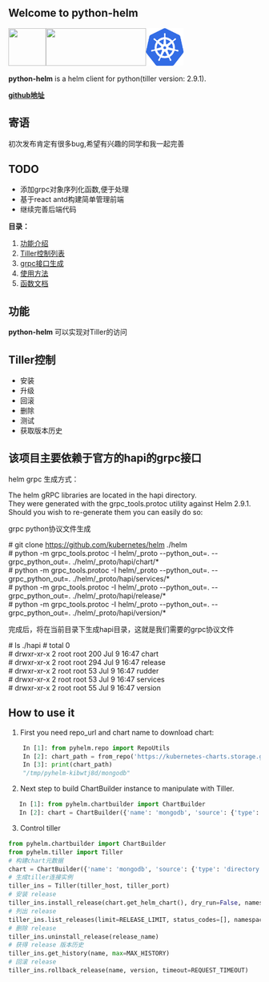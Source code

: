 **Welcome to python-helm**
---

<img width="75" height="75" src="https://helm.sh/assets/images/helm-logo.svg"/><img width="200" height="75" src="https://www.python.org/static/community_logos/python-logo.png"/><img width="75" height="75" src="https://github.com/kubernetes/kubernetes/raw/master/logo/logo.png"/>

**python-helm** is a helm client for python(tiller version: 2.9.1).   

**[github地址](https://github.com/yxxhero/python-helm)**

**寄语**  
--
初次发布肯定有很多bug,希望有兴趣的同学和我一起完善  

**TODO**  
--  
- 添加grpc对象序列化函数,便于处理
- 基于react antd构建简单管理前端  
- 继续完善后端代码  

**目录：**
   1. [功能介绍](#功能)
   2. [Tiller控制列表](#tiller控制)  
   3. [grpc接口生成](#该项目主要依赖于官方的hapi的grpc接口)   
   4. [使用方法](#how-to-use-it)  
   5. [函数文档](https://github.com/yxxhero/python-helm/tree/master/doc)
## 功能 ##

**python-helm** 可以实现对Tiller的访问

**Tiller控制**  
--
- 安装  
- 升级  
- 回滚  
- 删除  
- 测试 
- 获取版本历史 

**该项目主要依赖于官方的hapi的grpc接口** 
--
helm grpc 生成方式：  

The helm gRPC libraries are located in the hapi directory.  
They were generated with the grpc_tools.protoc utility against Helm 2.9.1.   
Should you wish to re-generate them you can easily do so:  

grpc python协议文件生成  

\# git clone https://github.com/kubernetes/helm ./helm  
\# python -m grpc_tools.protoc -I helm/_proto --python_out=. --grpc_python_out=. ./helm/_proto/hapi/chart/*  
\# python -m grpc_tools.protoc -I helm/_proto --python_out=. --grpc_python_out=. ./helm/_proto/hapi/services/*  
\# python -m grpc_tools.protoc -I helm/_proto --python_out=. --grpc_python_out=. ./helm/_proto/hapi/release/*  
\# python -m grpc_tools.protoc -I helm/_proto --python_out=. --grpc_python_out=. ./helm/_proto/hapi/version/*  

完成后，将在当前目录下生成hapi目录，这就是我们需要的grpc协议文件  

\# ls ./hapi
\# total 0   
\# drwxr-xr-x 2 root root 200 Jul 9 16:47 chart  
\# drwxr-xr-x 2 root root 294 Jul 9 16:47 release  
\# drwxr-xr-x 2 root root 53 Jul 9 16:47 rudder  
\# drwxr-xr-x 2 root root 53 Jul 9 16:47 services  
\# drwxr-xr-x 2 root root 55 Jul 9 16:47 version  

**How to use it** 
--
1. First you need repo_url and chart name to download chart:
```python
    In [1]: from pyhelm.repo import RepoUtils  
    In [2]: chart_path = from_repo('https://kubernetes-charts.storage.googleapis.com/', 'mariadb')  
    In [3]: print(chart_path)  
    "/tmp/pyhelm-kibwtj8d/mongodb"  
```

2. Next step to build ChartBuilder instance to manipulate with Tiller.  
```python
   In [1]: from pyhelm.chartbuilder import ChartBuilder  
   In [2]: chart = ChartBuilder({'name': 'mongodb', 'source': {'type': 'directory', 'location': '/tmp/pyhelm-kibwtj8d/mongodb'}})   
```
3. Control tiller  

```python
from pyhelm.chartbuilder import ChartBuilder  
from pyhelm.tiller import Tiller  
# 构建chart元数据  
chart = ChartBuilder({'name': 'mongodb', 'source': {'type': 'directory', 'location': '/tmp/pyhelm-kibwtj8d/mongodb'}})  
# 生成tiller连接实例  
tiller_ins = Tiller(tiller_host, tiller_port)  
# 安装 release  
tiller_ins.install_release(chart.get_helm_chart(), dry_run=False, namespace='default')  
# 列出 release  
tiller_ins.list_releases(limit=RELEASE_LIMIT, status_codes=[], namespace=None)  
# 删除 release  
tiller_ins.uninstall_release(release_name)  
# 获得 release 版本历史  
tiller_ins.get_history(name, max=MAX_HISTORY) 
# 回滚 release  
tiller_ins.rollback_release(name, version, timeout=REQUEST_TIMEOUT)
```
